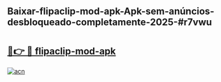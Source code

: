 ## Baixar-flipaclip-mod-apk-Apk-sem-anúncios-desbloqueado-completamente-2025-#r7vwu

# <h2><a href="https://ainizakaria.my?title=flipaclip-mod-apk&ref=20M">🔗👉 🔴 flipaclip-mod-apk</a></h2>

[![acn](https://github.com/user-attachments/assets/0f9c940e-d8b0-45ae-aac7-cd30a18b3e1c)](https://ainizakaria.my?title=flipaclip-mod-apk&ref=20M)

